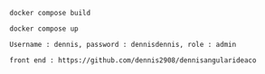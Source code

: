 ```
docker compose build
```

```
docker compose up
```

```
Username : dennis, password : dennisdennis, role : admin
```

```
front end : https://github.com/dennis2908/dennisangularideaco
```